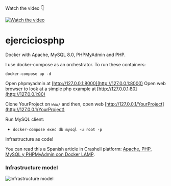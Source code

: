 Watch the video 👇

[![Watch the video](https://img.youtube.com/vi/v-r_12oezds/maxresdefault.jpg)](https://youtu.be/v-r_12oezds)

# ejerciciosphp

Docker with Apache, MySQL 8.0, PHPMyAdmin and PHP.

I use docker-compose as an orchestrator. To run these containers:

```
docker-compose up -d
```

Open phpmyadmin at [http://127.0.0.1:8000](http://127.0.0.1:8000)
Open web browser to look at a simple php example at [http://127.0.0.1:80](http://127.0.0.1:80)

Clone YourProject on `www/` and then, open web [http://127.0.0.1/YourProject](http://127.0.0.1/YourProject)

Run MySQL client:

- `docker-compose exec db mysql -u root -p` 

Infrastructure as code!

You can read this a Spanish article in Crashell platform: [Apache, PHP, MySQL y PHPMyAdmin con Docker LAMP](https://www.crashell.com/estudio/apache_php_mysql_y_phpmyadmin_con_docker_lamp).


### Infrastructure model

![Infrastructure model](.infragenie/infrastructure_model.png)